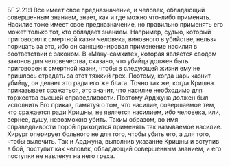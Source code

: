 БГ 2.21:1	Все имеет свое предназначение, и человек, обладающий совершенным знанием, знает, как и где можно что-либо применять. Насилие тоже имеет свое предназначение, но правильно применять его может только тот, кто обладает знанием. Например, судью, который приговорил к смертной казни человека, виновного в убийстве, нельзя порицать за это, ибо он санкционировал применение насилия в соответствии с законом. В «Ману-самхите», которая является сводом законов для человечества, сказано, что убийца должен быть приговорен к смертной казни, чтобы в следующей жизни ему не пришлось страдать за этот тяжкий грех. Поэтому, когда царь казнит убийцу, он делает это ради его же блага. Точно так же, когда Кришна приказывает сражаться, это значит, что насилие необходимо для торжества высшей справедливости. Поэтому Арджуна должен был исполнить Его приказ, памятуя о том, что насилие, совершаемое тем, кто сражается ради Кришны, не является насилием, ибо человека, или, вернее, душу, невозможно убить. Таким образом, во имя справедливости порой приходится применять так называемое насилие. Хирург оперирует больного не для того, чтобы убить его, а для того, чтобы вылечить. Так и Арджуна, выполнив указание Кришны и вступив в бой, поступит как человек, обладающий совершенным знанием, и его поступки не навлекут на него греха.